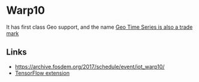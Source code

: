 # Warp10

<database-detail dbname="warp10"></database-detail>

It has first class Geo support, and the name [Geo Time Series is also a trade mark](https://github.com/senx/warp10-platform#trademarks)

## Links

- https://archive.fosdem.org/2017/schedule/event/iot_warp10/
- [TensorFlow extension](https://github.com/senx/warp10-ext-tensorflow)